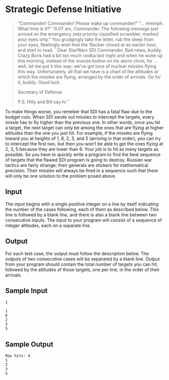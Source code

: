 # Strategic Defense Initiative

> “Commander! Commander! Please wake up commander!” 
> “... mmmph. What time is it?” 
> “4:07 am, Commander. The following message just arrived on the emergency zeta priority classified scrambler, marked your eyes only.” 
> You grudgingly take the letter, rub the sleep from your eyes, fleetingly wish that the ’Backer closed at an earlier hour, and start to read. 
> ``Dear StarWars SDI Commander, Bad news, buddy. Crazy Boris had a bit too much vodka last night and when he woke up this morning,  instead of the snooze button on his alarm clock, he ... well, let me  put it this way: we've got tons of nuclear missles flying this way.  Unfortunately, all that we have is a chart of the altitudes at which the missles are flying, arranged by the order of arrivals. Go for it,  buddy. Good luck. 

> Secretary of Defense 
> 

>P.S. Hilly and Bill say hi.''

To make things worse, you remeber that SDI has a fatal flaw due to the budget cuts. When SDI sends out missles to intercept the targets, every missle has to fly higher than the previous one. In other words, once you hit a target, the next target can only be among the ones that are flying at higher altitudes than the one you just hit. 
For example, if the missles are flying toward you at heights of 1, 6, 2, 3, and 5 (arriving in that order), you can try to intercept the first two, but then you won’t be able to get the ones flying at 2, 3, 5 because they are lower than 6. Your job is to hit as many targets as possible. So you have to quickly write a program to find the best sequence of targets that the flawed SDI program is going to destroy. 
Russian war tactics are fairly strange; their generals are stickers for mathematical precision. Their missles will always be fired in a sequence such that there will only be one solution to the problem posed above.

## Input

The input begins with a single positive integer on a line by itself indicating the number of the cases following, each of them as described below. This line is followed by a blank line, and there is also a blank line between two consecutive inputs.
The input to your program will consist of a sequence of integer altitudes, each on a separate line.

## Output

For each test case, the output must follow the description below. The outputs of two consecutive cases will be separated by a blank line.
Output from your program should contain the total number of targets you can hit, followed by the altitudes of those targets, one per line, in the order of their arrivals.

## Sample Input

    1 
    
    1 
    6 
    2 
    3 
    5

## Sample Output

	Max hits: 4 
	1 
	2 
	3 
	5